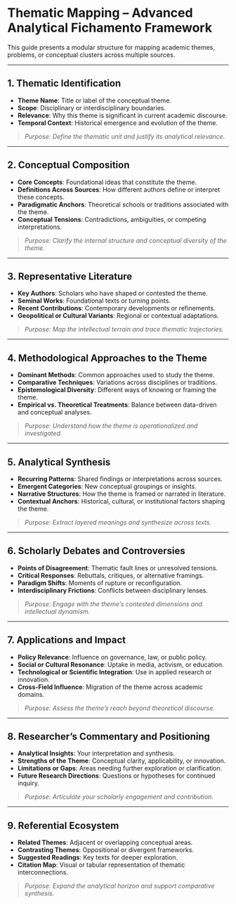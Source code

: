 # Thematic Mapping – Advanced Analytical Fichamento Framework

This guide presents a modular structure for mapping academic themes, problems, or conceptual clusters across multiple sources. 

---

## 1. Thematic Identification

- **Theme Name**: Title or label of the conceptual theme.
- **Scope**: Disciplinary or interdisciplinary boundaries.
- **Relevance**: Why this theme is significant in current academic discourse.
- **Temporal Context**: Historical emergence and evolution of the theme.

> _Purpose: Define the thematic unit and justify its analytical relevance._

---

## 2. Conceptual Composition

- **Core Concepts**: Foundational ideas that constitute the theme.
- **Definitions Across Sources**: How different authors define or interpret these concepts.
- **Paradigmatic Anchors**: Theoretical schools or traditions associated with the theme.
- **Conceptual Tensions**: Contradictions, ambiguities, or competing interpretations.

> _Purpose: Clarify the internal structure and conceptual diversity of the theme._

---

## 3. Representative Literature

- **Key Authors**: Scholars who have shaped or contested the theme.
- **Seminal Works**: Foundational texts or turning points.
- **Recent Contributions**: Contemporary developments or refinements.
- **Geopolitical or Cultural Variants**: Regional or contextual adaptations.

> _Purpose: Map the intellectual terrain and trace thematic trajectories._

---

## 4. Methodological Approaches to the Theme

- **Dominant Methods**: Common approaches used to study the theme.
- **Comparative Techniques**: Variations across disciplines or traditions.
- **Epistemological Diversity**: Different ways of knowing or framing the theme.
- **Empirical vs. Theoretical Treatments**: Balance between data-driven and conceptual analyses.

> _Purpose: Understand how the theme is operationalized and investigated._

---

## 5. Analytical Synthesis

- **Recurring Patterns**: Shared findings or interpretations across sources.
- **Emergent Categories**: New conceptual groupings or insights.
- **Narrative Structures**: How the theme is framed or narrated in literature.
- **Contextual Anchors**: Historical, cultural, or institutional factors shaping the theme.

> _Purpose: Extract layered meanings and synthesize across texts._

---

## 6. Scholarly Debates and Controversies

- **Points of Disagreement**: Thematic fault lines or unresolved tensions.
- **Critical Responses**: Rebuttals, critiques, or alternative framings.
- **Paradigm Shifts**: Moments of rupture or reconfiguration.
- **Interdisciplinary Frictions**: Conflicts between disciplinary lenses.

> _Purpose: Engage with the theme’s contested dimensions and intellectual dynamism._

---

## 7. Applications and Impact

- **Policy Relevance**: Influence on governance, law, or public policy.
- **Social or Cultural Resonance**: Uptake in media, activism, or education.
- **Technological or Scientific Integration**: Use in applied research or innovation.
- **Cross-Field Influence**: Migration of the theme across academic domains.

> _Purpose: Assess the theme’s reach beyond theoretical discourse._

---

## 8. Researcher’s Commentary and Positioning

- **Analytical Insights**: Your interpretation and synthesis.
- **Strengths of the Theme**: Conceptual clarity, applicability, or innovation.
- **Limitations or Gaps**: Areas needing further exploration or clarification.
- **Future Research Directions**: Questions or hypotheses for continued inquiry.

> _Purpose: Articulate your scholarly engagement and contribution._

---

## 9. Referential Ecosystem

- **Related Themes**: Adjacent or overlapping conceptual areas.
- **Contrasting Themes**: Oppositional or divergent frameworks.
- **Suggested Readings**: Key texts for deeper exploration.
- **Citation Map**: Visual or tabular representation of thematic interconnections.

> _Purpose: Expand the analytical horizon and support comparative synthesis._


